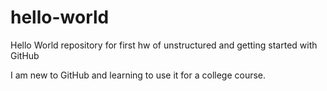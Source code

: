 # hello-world
Hello World repository for first hw of unstructured and getting started with GitHub

I am new to GitHub and learning to use it for a college course.
